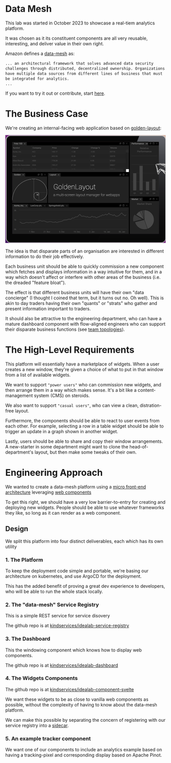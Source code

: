 # Data Mesh

This lab was started in October 2023 to showcase a real-tiem analytics platform.

It was chosen as it its constituent components are all very reusable, interesting, and deliver value in their own right.

Amazon defines a [data-mesh](https://aws.amazon.com/what-is/data-mesh/) as:

```
... an architectural framework that solves advanced data security challenges through distributed, decentralized ownership. Organizations have multiple data sources from different lines of business that must be integrated for analytics.
...
```

If you want to try it out or contribute, start [here](./running.md).

# The Business Case

We're creating an internal-facing web application based on [golden-layout](https://golden-layout.com/):

![Windowing](./golden-layout.png)

The idea is that disparate parts of an organisation are interested in different information to do their job effectively.

Each business unit should be able to quickly commission a new component which fetches and displays information in a way intuitive for them, and in a way which doesn't affect or interfere with other areas of the business (i.e. the dreaded "feature bloat").

The effect is that different business units will have their own "data concierge" (I thought I coined that term, but it turns out no. Oh well). This is akin to day traders having their own "quants" or "strats" who gather and present information important to traders.

It should also be attractive to the engineering department, who can have a mature dashboard component with flow-aligned engineers who can support their disparate business functions (see [team topologies](https://teamtopologies.com/)).

# The High-Level Requirements

This platform will essentially have a marketplace of widgets. When a user creates a new window, they're given a choice of what to put in that window from a list of available widgets.

We want to support `"power users"` who can commission new widgets, and then arrange them in a way which makes sense. It's a bit like a content-management system (CMS) on steroids.

We also want to support `"casual users"`, who can view a clean, distration-free layout.

Furthermore, the components should be able to react to user events from each other. For example, selecting a row in a table widget should be able to trigger an update in a graph shown in another widget.

Lastly, users should be able to share and copy their window arrangements. A new-starter in some department might want to clone the head-of-department's layout, but then make some tweaks of their own.


# Engineering Approach

We wanted to create a data-mesh platform using a [micro front-end architecture](https://micro-frontends.org/) leveraging [web components](https://developer.mozilla.org/en-US/docs/Web/API/Web_components)

To get this right, we should have a very low barrier-to-entry for creating and deploying new widgets. People should be able to use whatever frameworks they like, so long as it can render as a web component.

## Design

We split this platform into four distinct deliverables, each which has its own utility

### 1. The Platform

To keep the deployment code simple and portable, we're basing our architecture on kubernetes, and use ArgoCD for the deployment.

This has the added benefit of proving a great dev experience to developers, who will be able to run the whole stack locally.

### 2. The "data-mesh" Service Registry

This is a simple REST service for service disovery

The github repo is at [kindservices/idealab-service-registry](https://github.com/kindservices/idealab-service-registry)


### 3. The Dashboard

This the windowing component which knows how to display web components.

The github repo is at [kindservices/idealab-dashboard](https://github.com/kindservices/idealab-dashboard)


### 4. The Widgets Components

The github repo is at [kindservices/idealab-component-svelte](https://github.com/kindservices/idealab-component-svelte)


We want these widgets to be as close to vanilla web components as possible, without the complexity of having to know about the data-mesh platform.

We can make this possible by separating the concern of registering with our service registry into a [sidecar](https://kubernetes.io/blog/2023/08/25/native-sidecar-containers/).


### 5. An example tracker component

We want one of our components to include an analytics example based on having a tracking-pixel and corresponding display based on Apache Pinot.